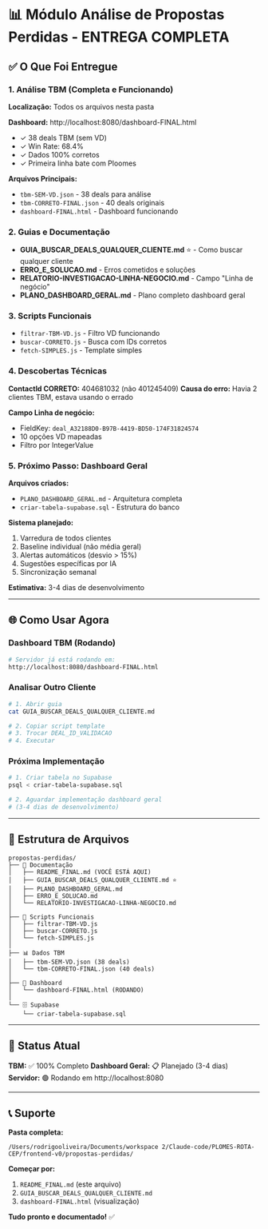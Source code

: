 # 📊 Módulo Análise de Propostas Perdidas - ENTREGA COMPLETA

## ✅ O Que Foi Entregue

### 1. Análise TBM (Completa e Funcionando)
**Localização:** Todos os arquivos nesta pasta

**Dashboard:** http://localhost:8080/dashboard-FINAL.html
- ✓ 38 deals TBM (sem VD)
- ✓ Win Rate: 68.4%
- ✓ Dados 100% corretos
- ✓ Primeira linha bate com Ploomes

**Arquivos Principais:**
- `tbm-SEM-VD.json` - 38 deals para análise
- `tbm-CORRETO-FINAL.json` - 40 deals originais
- `dashboard-FINAL.html` - Dashboard funcionando

### 2. Guias e Documentação
- **GUIA_BUSCAR_DEALS_QUALQUER_CLIENTE.md** ⭐ - Como buscar qualquer cliente
- **ERRO_E_SOLUCAO.md** - Erros cometidos e soluções
- **RELATORIO-INVESTIGACAO-LINHA-NEGOCIO.md** - Campo "Linha de negócio"
- **PLANO_DASHBOARD_GERAL.md** - Plano completo dashboard geral

### 3. Scripts Funcionais
- `filtrar-TBM-VD.js` - Filtro VD funcionando
- `buscar-CORRETO.js` - Busca com IDs corretos
- `fetch-SIMPLES.js` - Template simples

### 4. Descobertas Técnicas

**ContactId CORRETO:** 404681032 (não 401245409)
**Causa do erro:** Havia 2 clientes TBM, estava usando o errado

**Campo Linha de negócio:**
- FieldKey: `deal_A32188D0-B97B-4419-BD50-174F31824574`
- 10 opções VD mapeadas
- Filtro por IntegerValue

### 5. Próximo Passo: Dashboard Geral

**Arquivos criados:**
- `PLANO_DASHBOARD_GERAL.md` - Arquitetura completa
- `criar-tabela-supabase.sql` - Estrutura do banco

**Sistema planejado:**
1. Varredura de todos clientes
2. Baseline individual (não média geral)
3. Alertas automáticos (desvio > 15%)
4. Sugestões específicas por IA
5. Sincronização semanal

**Estimativa:** 3-4 dias de desenvolvimento

---

## 🌐 Como Usar Agora

### Dashboard TBM (Rodando)
```bash
# Servidor já está rodando em:
http://localhost:8080/dashboard-FINAL.html
```

### Analisar Outro Cliente
```bash
# 1. Abrir guia
cat GUIA_BUSCAR_DEALS_QUALQUER_CLIENTE.md

# 2. Copiar script template
# 3. Trocar DEAL_ID_VALIDACAO
# 4. Executar
```

### Próxima Implementação
```bash
# 1. Criar tabela no Supabase
psql < criar-tabela-supabase.sql

# 2. Aguardar implementação dashboard geral
# (3-4 dias de desenvolvimento)
```

---

## 📁 Estrutura de Arquivos

```
propostas-perdidas/
├── 📘 Documentação
│   ├── README_FINAL.md (VOCÊ ESTÁ AQUI)
│   ├── GUIA_BUSCAR_DEALS_QUALQUER_CLIENTE.md ⭐
│   ├── PLANO_DASHBOARD_GERAL.md
│   ├── ERRO_E_SOLUCAO.md
│   └── RELATORIO-INVESTIGACAO-LINHA-NEGOCIO.md
│
├── 🔧 Scripts Funcionais
│   ├── filtrar-TBM-VD.js
│   ├── buscar-CORRETO.js
│   └── fetch-SIMPLES.js
│
├── 📊 Dados TBM
│   ├── tbm-SEM-VD.json (38 deals)
│   └── tbm-CORRETO-FINAL.json (40 deals)
│
├── 🎨 Dashboard
│   └── dashboard-FINAL.html (RODANDO)
│
└── 🗄️ Supabase
    └── criar-tabela-supabase.sql
```

---

## 🎯 Status Atual

**TBM:** ✅ 100% Completo
**Dashboard Geral:** 📋 Planejado (3-4 dias)
**Servidor:** 🟢 Rodando em http://localhost:8080

---

## 📞 Suporte

**Pasta completa:**
```
/Users/rodrigooliveira/Documents/workspace 2/Claude-code/PLOMES-ROTA-CEP/frontend-v0/propostas-perdidas/
```

**Começar por:**
1. `README_FINAL.md` (este arquivo)
2. `GUIA_BUSCAR_DEALS_QUALQUER_CLIENTE.md`
3. `dashboard-FINAL.html` (visualização)

**Tudo pronto e documentado!** ✅
